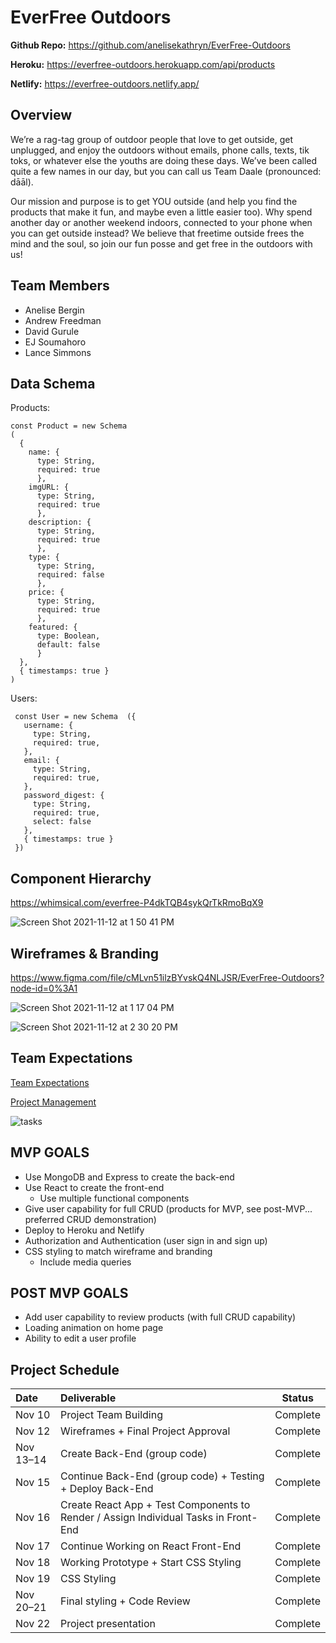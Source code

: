 # EverFree Outdoors

**Github Repo:** https://github.com/anelisekathryn/EverFree-Outdoors

**Heroku:** https://everfree-outdoors.herokuapp.com/api/products

**Netlify:** https://everfree-outdoors.netlify.app/

## Overview

We’re a rag-tag group of outdoor people that love to get outside, get unplugged, and enjoy the outdoors without emails, phone calls, texts, tik toks, or whatever else the youths are doing these days. We’ve been called quite a few names in our day, but you can call us Team Daale (pronounced: dāāl).

Our mission and purpose is to get YOU outside (and help you find the products that make it fun, and maybe even a little easier too). Why spend another day or another weekend indoors, connected to your phone when you can get outside instead? We believe that freetime outside frees the mind and the soul, so join our fun posse and get free in the outdoors with us!

## Team Members

- Anelise Bergin
- Andrew Freedman
- David Gurule
- EJ Soumahoro
- Lance Simmons

## Data Schema

Products:

```
const Product = new Schema
(
  {
    name: {
      type: String,
      required: true
      },
    imgURL: {
      type: String,
      required: true
      },
    description: {
      type: String,
      required: true
      },
    type: {
      type: String,
      required: false
      },
    price: {
      type: String,
      required: true
      },
    featured: {
      type: Boolean,
      default: false
      }
  },
  { timestamps: true }
)
```

Users:

```
 const User = new Schema  ({
   username: {
     type: String,
     required: true,
   },
   email: {
     type: String,
     required: true,
   },
   password_digest: {
     type: String,
     required: true,
     select: false
   },
   { timestamps: true }
 })

```

## Component Hierarchy

https://whimsical.com/everfree-P4dkTQB4sykQrTkRmoBqX9

![Screen Shot 2021-11-12 at 1 50 41 PM](https://user-images.githubusercontent.com/90531123/141532906-6f8046d3-b26d-4457-921f-234126942273.png)

## Wireframes & Branding

https://www.figma.com/file/cMLvn51ilzBYvskQ4NLJSR/EverFree-Outdoors?node-id=0%3A1

![Screen Shot 2021-11-12 at 1 17 04 PM](https://user-images.githubusercontent.com/90531123/141529286-a175ae3c-1e1a-469b-8158-86de37ed976b.png)

![Screen Shot 2021-11-12 at 2 30 20 PM](https://user-images.githubusercontent.com/90531123/141536904-64191867-03b6-4d4b-a387-c8ba05fbf0a3.png)

## Team Expectations

[Team Expectations](https://docs.google.com/document/d/1cJsnRTeMD8zwStb7M6jFdcLx1ro5UoGyzrmQ1iOCzB0/edit?usp=sharing)

[Project Management](https://app.asana.com/0/1201354529674099/timeline)

![tasks](https://user-images.githubusercontent.com/90531123/142075504-b77ae438-4cd6-4c40-a0d0-ef6a8c1d6867.jpg)

## MVP GOALS

- Use MongoDB and Express to create the back-end
- Use React to create the front-end
  - Use multiple functional components
- Give user capability for full CRUD (products for MVP, see post-MVP... preferred CRUD demonstration)
- Deploy to Heroku and Netlify
- Authorization and Authentication (user sign in and sign up)
- CSS styling to match wireframe and branding
  - Include media queries

## POST MVP GOALS

- Add user capability to review products (with full CRUD capability)
- Loading animation on home page
- Ability to edit a user profile

## Project Schedule

| Date      | Deliverable                                                                         |  Status  |
| :-------- | :---------------------------------------------------------------------------------- | :------: |
| Nov 10    | Project Team Building                                                               | Complete |
| Nov 12    | Wireframes + Final Project Approval                                                 | Complete |
| Nov 13–14 | Create Back-End (group code)                                                        | Complete |
| Nov 15    | Continue Back-End (group code) + Testing + Deploy Back-End                          | Complete |
| Nov 16    | Create React App + Test Components to Render / Assign Individual Tasks in Front-End | Complete |
| Nov 17    | Continue Working on React Front-End                                                 | Complete |
| Nov 18    | Working Prototype + Start CSS Styling                                               | Complete |
| Nov 19    | CSS Styling                                                                         | Complete |
| Nov 20–21 | Final styling + Code Review                                                         | Complete |
| Nov 22    | Project presentation                                                                | Complete |
